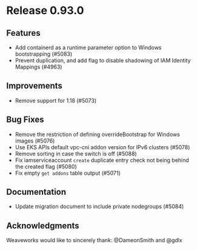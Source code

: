 # Release 0.93.0


## Features

- Add containerd as a runtime parameter option to Windows bootstrapping (#5083)
- Prevent duplication, and add flag to disable shadowing of IAM Identity Mappings (#4963)

## Improvements

- Remove support for 1.18 (#5073)

## Bug Fixes

- Remove the restriction of defining overrideBootstrap for Windows images (#5076)
- Use EKS APIs default vpc-cni addon version for IPv6 clusters (#5078)
- Remove sorting in case the switch is off (#5088)
- Fix iamserviceaccount `create` duplicate entry check not being behind the created flag (#5080)
- Fix empty `get addons` table output (#5071)

## Documentation

- Update migration document to include private nodegroups (#5084)

## Acknowledgments
Weaveworks would like to sincerely thank:
@DameonSmith and @gdlx
